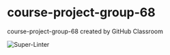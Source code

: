# course-project-group-68
course-project-group-68 created by GitHub Classroom

![Super-Linter](https://github.com/CS222-UIUC/course-project-group-68/blob/main/.github/workflows/super-linter.yml/badge.svg)
